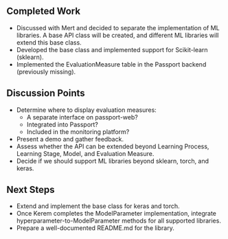 ## Completed Work
- Discussed with Mert and decided to separate the implementation of ML libraries. A base API class will be created, and different ML libraries will extend this base class.
- Developed the base class and implemented support for Scikit-learn (sklearn).
- Implemented the EvaluationMeasure table in the Passport backend (previously missing).

## Discussion Points
- Determine where to display evaluation measures:
  - A separate interface on passport-web?
  - Integrated into Passport?
  - Included in the monitoring platform?
- Present a demo and gather feedback.
- Assess whether the API can be extended beyond Learning Process, Learning Stage, Model, and Evaluation Measure.
- Decide if we should support ML libraries beyond sklearn, torch, and keras.

## Next Steps
- Extend and implement the base class for keras and torch.
- Once Kerem completes the ModelParameter implementation, integrate hyperparameter-to-ModelParameter methods for all supported libraries.
- Prepare a well-documented README.md for the library.
